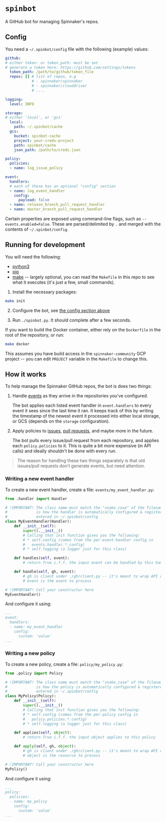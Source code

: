 # `spinbot`

A GitHub bot for managing Spinnaker's repos.

## Config

You need a `~/.spinbot/config` file with the following (example) values:

```yaml
github:
# either token: or token_path: must be set
# generate a token here: https://github.com/settings/tokens
  token_path: /path/to/github/token_file
  repos: [] # list of repos, e.g
            # - spinnaker/spinnaker
            # - spinnaker/clouddriver
            # ....

logging:
  level: INFO

storage:
# either 'local', or 'gcs'
  local:
    path: ~/.spinbot/cache
  gcs:
    bucket: spinbot-cache
    project: your-creds-project
    path: spinbot/cache
    json_path: /path/to/creds.json

policy:
  policies:
  - name: log_issue_policy

event:
  handlers:
  # each of these has an optional "config" section
  - name: log_event_handler
    config:
      payload: false
  - name: release_branch_pull_request_handler
  - name: master_branch_pull_request_handler
```

Certain properties are exposed using command-line flags, such as
`--events.enabled=False`. These are parsed/delimited by `.` and merged with the
contents of `~/.spinbot/config`.

## Running for development

You will need the following:

* [python3](https://www.python.org/download/releases/3.0/)
* [pip](https://pypi.org/project/pip/#description)
* [make](https://www.gnu.org/software/make/) -- largely optional, you can read
  the `Makefile` in this repo to see what it executes (it's just a few, small
  commands).

1. Install the necessary packages:

  ```bash
  make init
  ```

2. Configure the bot, see [the config section above](#config)

3. Run `./spinbot.py`. It should complete after a few seconds.

If you want to build the Docker container, either rely on the `Dockerfile` in
the root of the repository, or run:

```bash
make docker
```

This assumes you have build access in the `spinnaker-community` GCP project
-- you can edit `PROJECT` variable in the `Makefile` to change this.

## How it works

To help manage the Spinnaker GitHub repos, the bot is does two things:

1. Handle [events](https://developer.github.com/v3/activity/events/) as
   they arrive in the repositories you've configured.

   The bot applies each listed event handler in `event.handlers` to every event
   it sees since the last time it ran. It keeps track of this by writing the
   timestamp of the newest event it processed into either local storage, or GCS
   (depends on the `storage` configuration).

2. Apply policies to [issues](https://developer.github.com/v3/issues/), [pull
   requests](https://developer.github.com/v3/pulls/), and maybe more in the
   future.

   The bot pulls every issue/pull request from each repository, and applies
   each `policy.policies` to it. This is quite a bit more expensive (in API
   calls) and ideally shouldn't be done with every run.

> The reason for handling these two things separately is that old issues/pull
> requests don't generate events, but need attention.

### Writing a new event handler

To create a new event handler, create a file: `events/my_event_handler.py`:

```python
from .handler import Handler

# !IMPORTANT! The class name must match the "snake_case" of the filename. This
#             is how the handler is automatically configured & registered when
#             entered in ~/.spinbot/config
class MyEventHandler(Handler):
    def __init__(self):
        super().__init__()
        # Calling that init function gives you the following:
        # * self.config (comes from the per-event-handler config in
        #   events.handler.*.config)
        # * self.logging (a logger just for this class)

    def handles(self, event):
        # return True i.f.f. the input event can be handled by this handler

    def handle(self, gh, event):
        # gh is client under ./gh/client.py -- it's meant to wrap API calls
        # event is the event to process

# !IMPORTANT! Call your constructur here
MyEventHandler()
```

And configure it using:

```yaml
...
event:
  handlers:
  - name: my_event_handler
    config:
      custom: 'value'
...
```

### Writing a new policy

To create a new policy, create a file: `policy/my_policy.py`:

```python
from .policy import Policy

# !IMPORTANT! The class name must match the "snake_case" of the filename. This
#             is how the policy is automatically configured & registered when
#             entered in ~/.spinbot/config
class MyPolicy(Policy):
    def __init__(self):
        super().__init__()
        # Calling that init function gives you the following:
        # * self.config (comes from the per-policy config in
        #   policy.policies.*.config)
        # * self.logging (a logger just for this class)

    def applies(self, object):
        # return True i.f.f. the input object applies to this policy

    def apply(self, gh, object):
        # gh is client under ./gh/client.py -- it's meant to wrap API calls
        # object is the resource to process

# !IMPORTANT! Call your constructur here
MyPolicy()
```

And configure it using:

```yaml
...
policy:
  policies:
  - name: my_policy
    config:
      custom: 'value'
...
```
